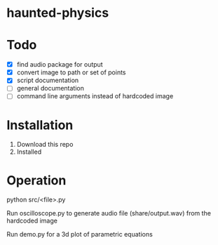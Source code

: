 # haunted-physics

# Todo

- [x] find audio package for output
- [x] convert image to path or set of points
- [x] script documentation
- [ ] general documentation
- [ ] command line arguments instead of hardcoded image

# Installation

1. Download this repo
1. Installed

# Operation

python src/\<file\>.py

Run oscilloscope.py to generate audio file (share/output.wav) from the hardcoded image

Run demo.py for a 3d plot of parametric equations
